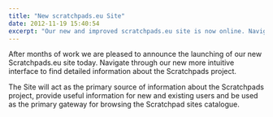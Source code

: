 ```yaml
---
title: "New scratchpads.eu Site"
date: 2012-11-19 15:40:54
excerpt: "Our new and improved scratchpads.eu site is now online. Navigate through our new more intuitive interface to find detailed information about the Scratchpads project."
---
```


After months of work we are pleased to announce the launching of our new Scratchpads.eu site today. Navigate through our new more intuitive interface to find detailed information about the Scratchpads project.

The Site will act as the primary source of information about the Scratchpads project, provide useful information for new and existing users and be used as the primary gateway for browsing the Scratchpad sites catalogue.

